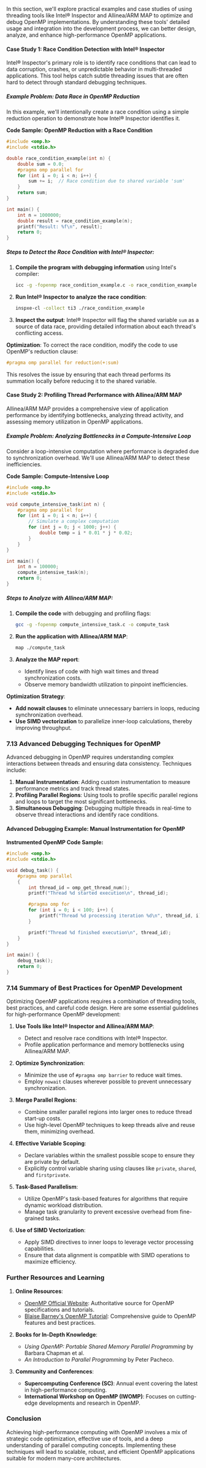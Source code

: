 In this section, we'll explore practical examples and case studies of using threading tools like Intel® Inspector and Allinea/ARM MAP to optimize and debug OpenMP implementations. By understanding these tools' detailed usage and integration into the development process, we can better design, analyze, and enhance high-performance OpenMP applications.

#### **Case Study 1: Race Condition Detection with Intel® Inspector**

Intel® Inspector's primary role is to identify race conditions that can lead to data corruption, crashes, or unpredictable behavior in multi-threaded applications. This tool helps catch subtle threading issues that are often hard to detect through standard debugging techniques.

##### **Example Problem: Data Race in OpenMP Reduction**

In this example, we'll intentionally create a race condition using a simple reduction operation to demonstrate how Intel® Inspector identifies it.

**Code Sample: OpenMP Reduction with a Race Condition**
```c
#include <omp.h>
#include <stdio.h>

double race_condition_example(int n) {
    double sum = 0.0;
    #pragma omp parallel for
    for (int i = 0; i < n; i++) {
        sum += i;  // Race condition due to shared variable 'sum'
    }
    return sum;
}

int main() {
    int n = 1000000;
    double result = race_condition_example(n);
    printf("Result: %f\n", result);
    return 0;
}
```

##### **Steps to Detect the Race Condition with Intel® Inspector:**
1. **Compile the program with debugging information** using Intel's compiler:
   ```bash
   icc -g -fopenmp race_condition_example.c -o race_condition_example
   ```

2. **Run Intel® Inspector to analyze the race condition**:
   ```bash
   inspxe-cl -collect ti3 ./race_condition_example
   ```

3. **Inspect the output**: Intel® Inspector will flag the shared variable `sum` as a source of data race, providing detailed information about each thread's conflicting access.

**Optimization**: To correct the race condition, modify the code to use OpenMP's reduction clause:
```c
#pragma omp parallel for reduction(+:sum)
```

This resolves the issue by ensuring that each thread performs its summation locally before reducing it to the shared variable.

#### **Case Study 2: Profiling Thread Performance with Allinea/ARM MAP**

Allinea/ARM MAP provides a comprehensive view of application performance by identifying bottlenecks, analyzing thread activity, and assessing memory utilization in OpenMP applications.

##### **Example Problem: Analyzing Bottlenecks in a Compute-Intensive Loop**

Consider a loop-intensive computation where performance is degraded due to synchronization overhead. We'll use Allinea/ARM MAP to detect these inefficiencies.

**Code Sample: Compute-Intensive Loop**
```c
#include <omp.h>
#include <stdio.h>

void compute_intensive_task(int n) {
    #pragma omp parallel for
    for (int i = 0; i < n; i++) {
        // Simulate a complex computation
        for (int j = 0; j < 1000; j++) {
            double temp = i * 0.01 * j * 0.02;
        }
    }
}

int main() {
    int n = 100000;
    compute_intensive_task(n);
    return 0;
}
```

##### **Steps to Analyze with Allinea/ARM MAP:**
1. **Compile the code** with debugging and profiling flags:
   ```bash
   gcc -g -fopenmp compute_intensive_task.c -o compute_task
   ```

2. **Run the application with Allinea/ARM MAP**:
   ```bash
   map ./compute_task
   ```

3. **Analyze the MAP report**:
   - Identify lines of code with high wait times and thread synchronization costs.
   - Observe memory bandwidth utilization to pinpoint inefficiencies.

**Optimization Strategy**:
- **Add nowait clauses** to eliminate unnecessary barriers in loops, reducing synchronization overhead.
- **Use SIMD vectorization** to parallelize inner-loop calculations, thereby improving throughput.

### **7.13 Advanced Debugging Techniques for OpenMP**

Advanced debugging in OpenMP requires understanding complex interactions between threads and ensuring data consistency. Techniques include:

1. **Manual Instrumentation**: Adding custom instrumentation to measure performance metrics and track thread states.
2. **Profiling Parallel Regions**: Using tools to profile specific parallel regions and loops to target the most significant bottlenecks.
3. **Simultaneous Debugging**: Debugging multiple threads in real-time to observe thread interactions and identify race conditions.

#### **Advanced Debugging Example: Manual Instrumentation for OpenMP**

**Instrumented OpenMP Code Sample:**
```c
#include <omp.h>
#include <stdio.h>

void debug_task() {
    #pragma omp parallel
    {
        int thread_id = omp_get_thread_num();
        printf("Thread %d started execution\n", thread_id);

        #pragma omp for
        for (int i = 0; i < 100; i++) {
            printf("Thread %d processing iteration %d\n", thread_id, i);
        }

        printf("Thread %d finished execution\n", thread_id);
    }
}

int main() {
    debug_task();
    return 0;
}
```

### **7.14 Summary of Best Practices for OpenMP Development**

Optimizing OpenMP applications requires a combination of threading tools, best practices, and careful code design. Here are some essential guidelines for high-performance OpenMP development:

1. **Use Tools like Intel® Inspector and Allinea/ARM MAP**:
   - Detect and resolve race conditions with Intel® Inspector.
   - Profile application performance and memory bottlenecks using Allinea/ARM MAP.

2. **Optimize Synchronization**:
   - Minimize the use of `#pragma omp barrier` to reduce wait times.
   - Employ `nowait` clauses wherever possible to prevent unnecessary synchronization.

3. **Merge Parallel Regions**:
   - Combine smaller parallel regions into larger ones to reduce thread start-up costs.
   - Use high-level OpenMP techniques to keep threads alive and reuse them, minimizing overhead.

4. **Effective Variable Scoping**:
   - Declare variables within the smallest possible scope to ensure they are private by default.
   - Explicitly control variable sharing using clauses like `private`, `shared`, and `firstprivate`.

5. **Task-Based Parallelism**:
   - Utilize OpenMP's task-based features for algorithms that require dynamic workload distribution.
   - Manage task granularity to prevent excessive overhead from fine-grained tasks.

6. **Use of SIMD Vectorization**:
   - Apply SIMD directives to inner loops to leverage vector processing capabilities.
   - Ensure that data alignment is compatible with SIMD operations to maximize efficiency.

### **Further Resources and Learning**

1. **Online Resources**:
   - [OpenMP Official Website](https://www.openmp.org): Authoritative source for OpenMP specifications and tutorials.
   - [Blaise Barney's OpenMP Tutorial](https://computing.llnl.gov/tutorials/openMP/): Comprehensive guide to OpenMP features and best practices.

2. **Books for In-Depth Knowledge**:
   - *Using OpenMP: Portable Shared Memory Parallel Programming* by Barbara Chapman et al.
   - *An Introduction to Parallel Programming* by Peter Pacheco.

3. **Community and Conferences**:
   - **Supercomputing Conference (SC)**: Annual event covering the latest in high-performance computing.
   - **International Workshop on OpenMP (IWOMP)**: Focuses on cutting-edge developments and research in OpenMP.

### **Conclusion**

Achieving high-performance computing with OpenMP involves a mix of strategic code optimization, effective use of tools, and a deep understanding of parallel computing concepts. Implementing these techniques will lead to scalable, robust, and efficient OpenMP applications suitable for modern many-core architectures.